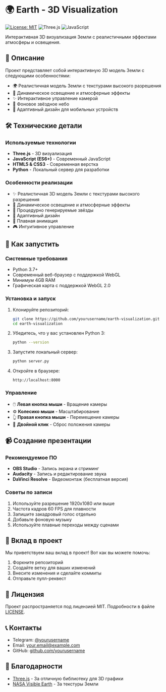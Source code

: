 # 🌍 Earth - 3D Visualization

[![License: MIT](https://img.shields.io/badge/License-MIT-yellow.svg)](https://opensource.org/licenses/MIT)
![Three.js](https://img.shields.io/badge/Three.js-black?style=flat&logo=three.js)
![JavaScript](https://img.shields.io/badge/JavaScript-F7DF1E?style=flat&logo=javascript&logoColor=black)

Интерактивная 3D визуализация Земли с реалистичными эффектами атмосферы и освещения.

## 📝 Описание

Проект представляет собой интерактивную 3D модель Земли с следующими особенностями:

- 🌍 Реалистичная модель Земли с текстурами высокого разрешения
- 🌟 Динамическое освещение и атмосферные эффекты
- ✨ Интерактивное управление камерой
- 🌠 Фоновое звёздное небо
- 📱 Адаптивный дизайн для мобильных устройств

## 🛠️ Технические детали

### Используемые технологии

- **Three.js** - 3D визуализация
- **JavaScript (ES6+)** - Современный JavaScript
- **HTML5 & CSS3** - Современная верстка
- **Python** - Локальный сервер для разработки

### Особенности реализации

- ✨ Реалистичная 3D модель Земли с текстурами высокого разрешения
- 🌟 Динамическое освещение и атмосферные эффекты
- 🎨 Процедурно генерируемые звёзды
- 📱 Адаптивный дизайн
- 🔄 Плавная анимация
- 🎮 Интуитивное управление

## 🚀 Как запустить

### Системные требования

- Python 3.7+
- Современный веб-браузер с поддержкой WebGL
- Минимум 4GB RAM
- Графическая карта с поддержкой WebGL 2.0

### Установка и запуск

1. Клонируйте репозиторий:
   ```bash
   git clone https://github.com/yourusername/earth-visualization.git
   cd earth-visualization
   ```

2. Убедитесь, что у вас установлен Python 3:
   ```bash
   python --version
   ```

3. Запустите локальный сервер:
   ```bash
   python server.py
   ```

4. Откройте в браузере:
   ```
   http://localhost:8000
   ```

### Управление

- 🖱️ **Левая кнопка мыши** - Вращение камеры
- ⚙️ **Колесико мыши** - Масштабирование
- 👆 **Правая кнопка мыши** - Перемещение камеры
- 🔄 **Двойной клик** - Сброс положения камеры

## 📹 Создание презентации

### Рекомендуемое ПО

- **OBS Studio** - Запись экрана и стриминг
- **Audacity** - Запись и редактирование звука
- **DaVinci Resolve** - Видеомонтаж (бесплатная версия)

### Советы по записи

1. Используйте разрешение 1920x1080 или выше
2. Частота кадров 60 FPS для плавности
3. Запишите закадровый голос отдельно
4. Добавьте фоновую музыку
5. Используйте плавные переходы между сценами

## 🤝 Вклад в проект

Мы приветствуем ваш вклад в проект! Вот как вы можете помочь:

1. Форкните репозиторий
2. Создайте ветку для ваших изменений
3. Внесите изменения и сделайте коммиты
4. Отправьте пулл-реквест

## 📄 Лицензия

Проект распространяется под лицензией MIT. Подробности в файле [LICENSE](LICENSE).

## 📞 Контакты

- Telegram: [@yourusername](https://t.me/yourusername)
- Email: your.email@example.com
- GitHub: [github.com/yourusername](https://github.com/yourusername)

## 🙏 Благодарности

- [Three.js](https://threejs.org/) - За отличную библиотеку для 3D графики
- [NASA Visible Earth](https://visibleearth.nasa.gov/) - За текстуры Земли 